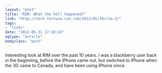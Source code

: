 ```yaml
---
layout: "post"
title: "RIM: What the hell happened?"
link: "http://tech.fortune.cnn.com/2012/05/30/rim-2/"
tags: 
- "links"
date: "2012-05-31 17:10:24"
ogtype: "article"
bodyclass: "post"
---
```


Interesting look at RIM over the past 10 years. I was a blackberry user back in the beginning, before the iPhone came out, but switched to iPhone when the 3G came to Canada, and have been using iPhone since.